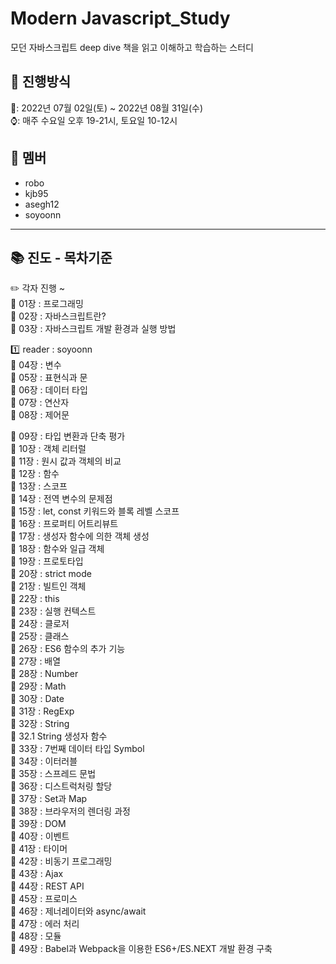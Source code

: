 # Modern Javascript_Study 
모던 자바스크립트 deep dive 책을 읽고 이해하고 학습하는 스터디


## :pushpin: 진행방식 
:date:: 2022년 07월 02일(토) ~ 2022년 08월 31일(수)<br>
:watch:: 매주 수요일 오후 19-21시, 토요일 10-12시 


## :busts_in_silhouette: 멤버
* robo
* kjb95
* asegh12
* soyoonn

---
## :books: 진도 - 목차기준

:pencil2: 각자 진행 ~ <br>
:book: 01장 : 프로그래밍<br>
:book: 02장 : 자바스크립트란?<br>
:book: 03장 : 자바스크립트 개발 환경과 실행 방법<br>

:one: reader : soyoonn <br>
:book: 04장 : 변수<br>
:book: 05장 : 표현식과 문<br>
:book: 06장 : 데이터 타입<br>
:book: 07장 : 연산자<br>
:book: 08장 : 제어문<br>

:book: 09장 : 타입 변환과 단축 평가<br/>
:book: 10장 : 객체 리터럴<br/>
:book: 11장 : 원시 값과 객체의 비교<br/>
:book: 12장 : 함수<br/>
:book: 13장 : 스코프<br/>
:book: 14장 : 전역 변수의 문제점<br/>
:book: 15장 : let, const 키워드와 블록 레벨 스코프<br/>
:book: 16장 : 프로퍼티 어트리뷰트<br/>
:book: 17장 : 생성자 함수에 의한 객체 생성<br/>
:book: 18장 : 함수와 일급 객체<br/>
:book: 19장 : 프로토타입<br/>
:book: 20장 : strict mode<br/>
:book: 21장 : 빌트인 객체<br/>
:book: 22장 : this<br/>
:book: 23장 : 실행 컨텍스트<br/>
:book: 24장 : 클로저<br/>
:book: 25장 : 클래스<br/>
:book: 26장 : ES6 함수의 추가 기능<br/>
:book: 27장 : 배열<br/>
:book: 28장 : Number<br/>
:book: 29장 : Math<br/>
:book: 30장 : Date<br/>
:book: 31장 : RegExp<br/>
:book: 32장 : String<br/>
:book: 32.1 String 생성자 함수<br/>
:book: 33장 : 7번째 데이터 타입 Symbol<br/>
:book: 34장 : 이터러블<br/>
:book: 35장 : 스프레드 문법<br/>
:book: 36장 : 디스트럭처링 할당<br/>
:book: 37장 : Set과 Map<br/>
:book: 38장 : 브라우저의 렌더링 과정<br/>
:book: 39장 : DOM<br/>
:book: 40장 : 이벤트<br/>
:book: 41장 : 타이머<br/>
:book: 42장 : 비동기 프로그래밍<br/>
:book: 43장 : Ajax<br/>
:book: 44장 : REST API<br/>
:book: 45장 : 프로미스<br/>
:book: 46장 : 제너레이터와 async/await<br/>
:book: 47장 : 에러 처리<br/>
:book: 48장 : 모듈<br/>
:book: 49장 : Babel과 Webpack을 이용한 ES6+/ES.NEXT 개발 환경 구축<br/>
